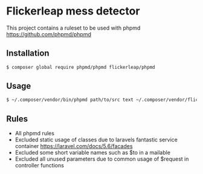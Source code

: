 # Flickerleap mess detector

This project contains a ruleset to be used with phpmd https://github.com/phpmd/phpmd

## Installation

```bash
$ composer global require phpmd/phpmd flickerleap/phpmd
```

## Usage

```bash
$ ~/.composer/vendor/bin/phpmd path/to/src text ~/.composer/vendor/flickerleap/phpmd/ruleset.xml
```

## Rules
- All phpmd rules
- Excluded static usage of classes due to laravels fantastic service container https://laravel.com/docs/5.6/facades
- Excluded some short variable names such as $to in a mailable
- Excluded all unused parameters due to common usage of $request in controller functions
